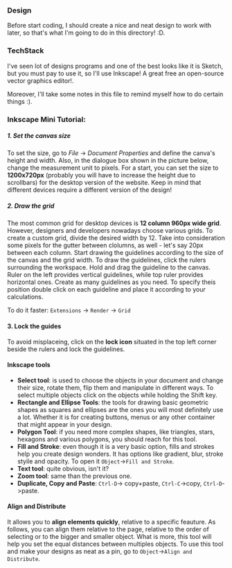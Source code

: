 ### Design

Before start coding, I should create a nice and neat design to work with later, so that's what I'm going to do in this directory! :D.

### TechStack

I've seen lot of designs programs and one of the best looks like it is Sketch, but you must pay to use it, so I'll use Inkscape! A great free an open-source vector graphics editor!.

Moreover, I'll take some notes in this file to remind myself how to do certain things :).

### Inkscape Mini Tutorial:

##### 1. Set the canvas size

To set the size, go to *File* -> *Document Properties* and define the canva's height and width. Also, in the dialogue box shown in the picture below, change the measurement unit to pixels. For a start, you can set the size to **1200x720px** (probably you will have to increase the height due to scrollbars) for the desktop version of the website. Keep in mind that different devices require a different version of the design!

##### 2. Draw the grid

The most common grid for desktop devices is **12 column 960px wide grid**. However, designers and developers nowadays choose various grids. To create a custom grid, divide the desired width by 12. Take into consideration some pixels for the gutter between clolumns, as well - let's say 20px between each column. Start drawing the guidelines according to the size of the canvas and the grid width. To draw the guidelines, click the rulers surrounding the workspace. Hold and drag the guideline to the canvas. Ruler on the left provides vertical guidelines, while top ruler provides horizontal ones. Create as many guidelines as you need. To specify theis position double click on each guideline and place it according to your calculations. 

To do it faster:
`Extensions` -> `Render` -> `Grid`


#### 3. Lock the guides

To avoid misplaceing, click on the **lock icon** situated in the top left corner beside the rulers and lock the guidelines.

#### Inkscape tools

* **Select tool**: is used to choose the objects in your document and change their size, rotate them, flip them and manipulate in different ways. To select multiple objects click on the objects while holding the Shift key.
* **Rectangle and Ellipse Tools**: the tools for drawing basic geometric shapes as squares and ellipses are the ones you will most definitely use a lot. Whether it is for creating buttons, menus or any other container that might appear in your design.
* **Polygon Tool**: if you need more complex shapes, like triangles, stars, hexagons and various polygons, you should reach for this tool. 
* **Fill and Stroke**: even though it is a very basic option, fills and strokes help you create design wonders.  It has options like gradient, blur, stroke styile and opacity. To open it `Object`->`Fill and Stroke`.
* **Text tool**: quite obvious, isn't it?
* **Zoom tool**: same than the previous one.
* **Duplicate, Copy and Paste**: `Ctrl-D`-> copy+paste, `Ctrl-C`->copy, `Ctrl-D`->paste.

#### Align and Distribute

It allows you to **align elements quickly**, relative to a specific feauture. As follows, you can align them relative to the page, relative to the order of selecting or to the bigger and smaller object. What is more, this tool will help you set the equal distances between multiples objects. To use this tool and make your designs as neat as a pin, go to `Object`->`Align and Distribute`.

